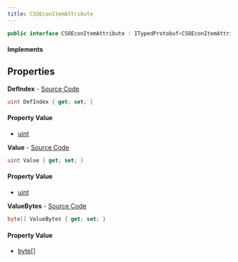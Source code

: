 ```yaml
---
title: CSOEconItemAttribute
---
```


```csharp
public interface CSOEconItemAttribute : ITypedProtobuf<CSOEconItemAttribute>, INativeHandle
```

#### Implements

## Properties

**DefIndex** - [Source Code](https://github.com/swiftly-solution/swiftlys2/blob/master/managed/src/SwiftlyS2.Generated/Protobufs/Interfaces/CSOEconItemAttribute.cs#L13)

```csharp
uint DefIndex { get; set; }
```

#### Property Value

- [uint](https://learn.microsoft.com/dotnet/api/system.uint32)

**Value** - [Source Code](https://github.com/swiftly-solution/swiftlys2/blob/master/managed/src/SwiftlyS2.Generated/Protobufs/Interfaces/CSOEconItemAttribute.cs#L16)

```csharp
uint Value { get; set; }
```

#### Property Value

- [uint](https://learn.microsoft.com/dotnet/api/system.uint32)

**ValueBytes** - [Source Code](https://github.com/swiftly-solution/swiftlys2/blob/master/managed/src/SwiftlyS2.Generated/Protobufs/Interfaces/CSOEconItemAttribute.cs#L19)

```csharp
byte[] ValueBytes { get; set; }
```

#### Property Value

- [byte](https://learn.microsoft.com/dotnet/api/system.byte)[]

